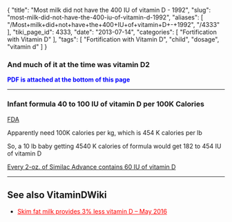 {
    "title": "Most milk did not have the 400 IU of vitamin D - 1992",
    "slug": "most-milk-did-not-have-the-400-iu-of-vitamin-d-1992",
    "aliases": [
        "/Most+milk+did+not+have+the+400+IU+of+vitamin+D+-+1992",
        "/4333"
    ],
    "tiki_page_id": 4333,
    "date": "2013-07-14",
    "categories": [
        "Fortification with Vitamin D"
    ],
    "tags": [
        "Fortification with Vitamin D",
        "child",
        "dosage",
        "vitamin d"
    ]
}


### And much of it at the time was vitamin D2

 **<span style="color:#00F;">PDF is attached at the bottom of this page</span>** 

---

### Infant formula 40 to 100 IU of vitamin D per 100K Calories

[FDA](http://www.ecfr.gov/cgi-bin/text-idx?c=ecfr;sid=5af2a35de1ba3464af55f53e369fd570;rgn=div6;view=text;node=21%3A2.0.1.1.7.4;idno=21;cc=ecfr)

Apparently need 100K calories per kg, which is 454 K calories per lb

So, a 10 lb baby getting 4540 K calories of formula would get  182 to 454 IU of vitamin D

[Every 2-oz. of Similac Advance contains 60 IU of vitamin D](http://www.livestrong.com/article/371720-similac-nutrition-information/%20)

---

## See also VitaminDWiki

* <a href="/posts/skim-fat-milk-provides-3-percent-less-vitamin-d" style="color: red; text-decoration: underline;" title="This post/category does not exist yet: Skim fat milk provides 3% less vitamin D – May 2016">Skim fat milk provides 3% less vitamin D – May 2016</a>